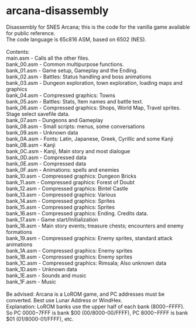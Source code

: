# arcana-disassembly
Disassembly for SNES Arcana; this is the code for the vanilla game available for public reference.\
The code language is 65c816 ASM, based on 6502 (NES).\
\
Contents:\
main.asm - Calls all the other files.\
bank_00.asm - Common multipurpose functions.\
bank_01.asm - Game setup, Gameplay and the Ending.\
bank_02.asm - Battles: Status handling and boss animations\
bank_03.asm - Dungeon exploration, town exploration, loading maps and graphics\
bank_04.asm - Compressed graphics: Towns\
bank_05.asm - Battles: Stats, Item names and battle text.\
bank_06.asm - Compressed graphics: Shops, World Map, Travel sprites. Stage select savefile data.\
bank_07.asm - Dungeons and Gameplay\
bank_08.asm - Small scripts: menus, some conversations\
bank_09.asm - Unknown data\
bank_0A.asm - Fonts: Latin, Japanese, Greek, Cyrillic and some Kanji\
bank_0B.asm - Kanji\
bank_0C.asm - Kanji, Main story and most dialogue\
bank_0D.asm - Compressed data\
bank_0E.asm - Compressed data\
bank_0F.asm - Animations: spells and enemies\
bank_10.asm - Compressed graphics: Dungeon Bricks\
bank_11.asm - Compressed graphics: Forest of Doubt\
bank_12.asm - Compressed graphics: Bintel Castle\
bank_13.asm - Compressed graphics: Various\
bank_14.asm - Compressed graphics: Sprites\
bank_15.asm - Compressed graphics: Sprites\
bank_16.asm - Compressed graphics: Ending. Credits data.\
bank_17.asm - Game start/Initialization\
bank_18.asm - Main story events; treasure chests; encounters and enemy formations\
bank_19.asm - Compressed graphics: Enemy sprites, standard attack animations\
bank_1A.asm - Compressed graphics: Enemy sprites\
bank_1B.asm - Compressed graphics: Enemy sprites\
bank_1C.asm - Compressed graphics: Rimsala; Also unknown data\
bank_1D.asm - Unknown data\
bank_1E.asm - Sounds and music\
bank_1F.asm - Music\
\
Be advised: Arcana is a LoROM game, and PC addresses must be converted. Best use Lunar Address or WindHex.\
Explanation: LoROM banks use the upper half of each bank ($8000-$FFFF). So PC $0000-$7FFF is bank $00 (00/8000-00/FFFF), PC $8000-$FFFF is bank $01 (01/8000-01/FFFF), etc.
